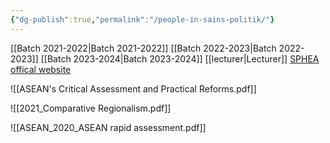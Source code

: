 ```yaml
---
{"dg-publish":true,"permalink":"/people-in-sains-politik/"}
---
```


[[Batch 2021-2022\|Batch 2021-2022]]
[[Batch 2022-2023\|Batch 2022-2023]]
[[Batch 2023-2024\|Batch 2023-2024]]
[[lecturer\|Lecturer]]
[SPHEA offical website](https://www.google.com/url?sa=t&source=web&rct=j&opi=89978449&url=https://www.ukm.my/sphea/en/&ved=2ahUKEwj9t9K6zMaCAxWqSGwGHT_5CY8QFnoECAwQAQ&usg=AOvVaw1ZkfN6Blua-qWg-uJdh0cv)


![[ASEAN's Critical Assessment and Practical Reforms.pdf]]

![[2021_Comparative Regionalism.pdf]]

![[ASEAN_2020_ASEAN rapid assessment.pdf]]